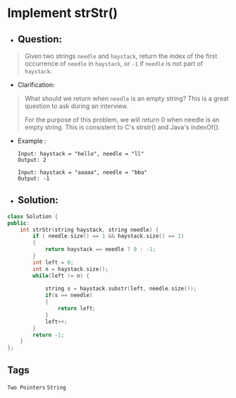 # Implement strStr()
- ## Question:
>Given two strings `needle` and `haystack`, return the index of the first occurrence of `needle` in `haystack`, or `-1` if `needle` is not part of `haystack`.

- Clarification:
>What should we return when `needle` is an empty string? This is a great question to ask during an interview.
>
>For the purpose of this problem, we will return 0 when needle is an empty string. This is consistent to C's strstr() and Java's indexOf().

- Example :

      Input: haystack = "hello", needle = "ll"
      Output: 2
      
      Input: haystack = "aaaaa", needle = "bba"
      Output: -1
      
- ## Solution:
```cpp
class Solution {
public:
    int strStr(string haystack, string needle) {
        if ( needle.size() == 1 && haystack.size() == 1) 
        {
            return haystack == needle ? 0 : -1;
        }
        int left = 0;
        int n = haystack.size();
        while(left != n) {
            
            string s = haystack.substr(left, needle.size());
            if(s == needle) 
            {
                return left;
            }
            left++;  
        }
        return -1; 
    }
};
```

## Tags
`Two Pointers` `String`
